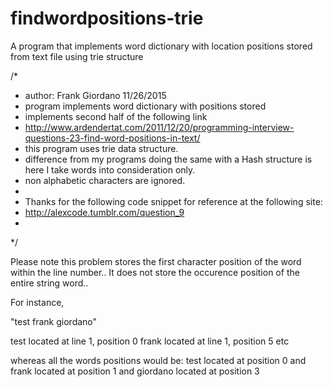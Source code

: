 # findwordpositions-trie
A program that implements word dictionary with location positions stored from text file using trie structure

/*
 * author: Frank Giordano 11/26/2015
 * program implements word dictionary with positions stored
 * implements second half of the following link
 * http://www.ardendertat.com/2011/12/20/programming-interview-questions-23-find-word-positions-in-text/
 * this program uses trie data structure.
 * difference from my programs doing the same with a Hash structure is here I take words into consideration only.
 * non alphabetic characters are ignored. 
 * 
 * Thanks for the following code snippet for reference at the following site:
 * http://alexcode.tumblr.com/question_9
 * 
 */


Please note this problem stores the first character position of the word within the line number.. It does not store the occurence position of the entire string word..

For instance,

"test frank giordano"

test located at line 1, position 0 frank located at line 1, position 5 etc

whereas all the words positions would be: test located at position 0 and frank located at position 1 and giordano located at position 3
